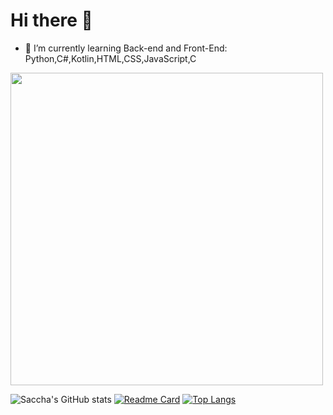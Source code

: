 # Hi there 👋
- 🌱 I’m currently learning Back-end and Front-End: Python,C#,Kotlin,HTML,CSS,JavaScript,C

<img src= https://c.tenor.com/6nBor-Pxi8MAAAAC/anime-onodera.gif width= "500">

![Saccha's GitHub stats](https://github-readme-stats.vercel.app/api?username=saccha&theme=dracula&show_icons=true)
[![Readme Card](https://github-readme-stats.vercel.app/api/pin/?username=saccha&repo=github-readme-stats)](https://github.com/saccha/github-readme-stats)
[![Top Langs](https://github-readme-stats.vercel.app/api/top-langs/?username=saccha&layout=dracula)](https://github.com/saccha/github-readme-stats)
<!--
**Saccha/Saccha** is a ✨ _special_ ✨ repository because its `README.md` (this file) appears on your GitHub profile.

Here are some ideas to get you started:

- 🔭 I’m currently working on ...
- 🌱 I’m currently learning ...
- 👯 I’m looking to collaborate on ...
- 🤔 I’m looking for help with ...
- 💬 Ask me about ...
- 📫 How to reach me: ...
- 😄 Pronouns: ...
- ⚡ Fun fact: ...
-->
